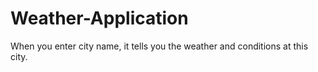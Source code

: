 # Weather-Application
When you enter city name, it tells you the weather and conditions at this city.
